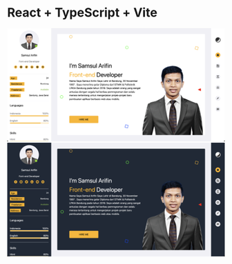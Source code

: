 # React + TypeScript + Vite

<img src ="./Screenshot 2024-02-09 at 08.20.43.png"/>
<img src ="./Screenshot 2024-02-09 at 08.20.54.png"/>
